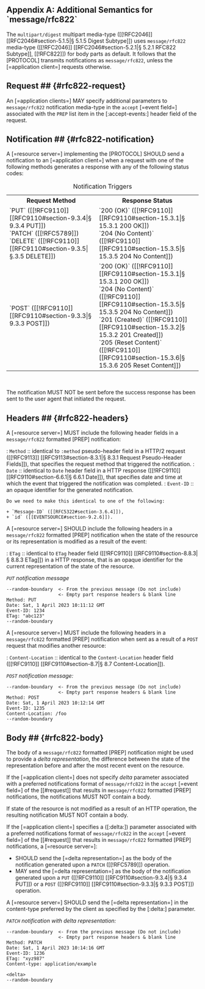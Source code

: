 <h2 id="rfc822-for-notifications">
  Appendix A: Additional Semantics for `message/rfc822`
</h2>

The `multipart/digest` multipart media-type ([[!RFC2046]] [[RFC2046#section-5.1.5|§ 5.1.5 Digest Subtype]]) uses `message/rfc822` media-type ([[!RFC2046]] [[RFC2046#section-5.2.1|§ 5.2.1 RFC822 Subtype]], [[!RFC822]]) for body parts as default. It follows that the [PROTOCOL] transmits notifications as `message/rfc822`, unless the [=application client=] requests otherwise.

## Request ## {#rfc822-request}

An [=application clients=] MAY specify additional parameters to `message/rfc822` notification media-type in the `accept` [=event field=] associated with the `PREP` list item in the [:accept-events:] header field of the request.

## Notification ## {#rfc822-notification}

A [=resource server=] implementing the [PROTOCOL] SHOULD send a notification to an [=application client=] when a request with one of the following methods generates a response with any of the following status codes:

<table class="numbered">
  <caption>Notification Triggers
  <tr>
    <th> Request Method
    <th> Response Status
  </tr>
  <tr>
    <td>
      `PUT` ([[!RFC9110]] [[RFC9110#section-9.3.4|§ 9.3.4 PUT]]) <br>
      `PATCH` ([[!RFC5789]]) <br>
      `DELETE` ([[!RFC9110]] [[RFC9110#section-9.3.5|§.3.5 DELETE]])
    </td>
    <td>
      `200 (OK)` ([[!RFC9110]] [[RFC9110#section-15.3.1|§ 15.3.1 200 OK]]) <br>
      `204 (No Content)` ([[!RFC9110]] [[RFC9110#section-15.3.5|§ 15.3.5 204 No Content]])
    </td>
  </tr>
  <tr>
    <td>
      `POST` ([[!RFC9110]] [[RFC9110#section-9.3.3|§ 9.3.3 POST]])
    </td>
    <td>
      `200 (OK)` ([[!RFC9110]] [[RFC9110#section-15.3.1|§ 15.3.1 200 OK]]) <br>
      `204 (No Content)` ([[!RFC9110]] [[RFC9110#section-15.3.5|§ 15.3.5 204 No Content]]) <br>
      `201 (Created)` ([[!RFC9110]] [[RFC9110#section-15.3.2|§ 15.3.2 201 Created]]) <br>
      `205 (Reset Content)` ([[!RFC9110]] [[RFC9110#section-15.3.6|§ 15.3.6 205 Reset Content]])
    </td>
  </tr>
</table>
<br>

The notification MUST NOT be sent before the success response has been sent to the user agent that initiated the request.

## Headers ## {#rfc822-headers}

A [=resource server=] MUST include the following header fields in a `message/rfc822` formatted [PREP] notification:

: `Method`
:: identical to `:method` pseudo-header field in a HTTP/2 request ([[!RFC9113]] [[RFC9113#section-8.3.1|§ 8.3.1 Request Pseudo-Header Fields]]), that specifies the request method that triggered the notification.
: `Date`
:: identical to `Date` header field in a HTTP response ([[!RFC9110]] [[RFC9110#section-6.6.1|§ 6.6.1 Date]]), that specifies date and time at which the event that triggered the notification was completed.
: `Event-ID`
:: an opaque identifier for the generated notification.

  <div class="issue">

    Do we need to make this identical to one of the following:

    + `Message-ID` ([[RFC5322#section-3.6.4]]),
    + `id` ([[EVENTSOURCE#section-9.2.6]]).

  </div>

A [=resource server=] SHOULD include the following headers in a `message/rfc822` formatted [PREP] notification when the state of the resource or its representation is modified as a result of the event:

: `ETag`
:: identical to `ETag` header field ([[!RFC9110]] [[RFC9110#section-8.8.3|§ 8.8.3 ETag]]) in a HTTP response, that is an opaque identifier for the current representation of the state of the resource.

<div class="example">

<cite>`PUT` notification message

```http
--random-boundary  <- From the previous message (Do not include)
                   <- Empty part response headers & blank line
Method: PUT
Date: Sat, 1 April 2023 10:11:12 GMT
Event-ID: 1234
ETag: "abc123"
--random-boundary
```

</div>

A [=resource server=] MUST include the following headers in a `message/rfc822` formatted [PREP] notification when sent as a result of a `POST` request that modifies another resource:

: `Content-Location`
:: identical to the `Content-Location` header field ([[!RFC9110]] [[RFC9110#section-8.7|§ 8.7 Content-Location]]).

<div class="example">

<cite>`POST` notification message:</cite>

```http
--random-boundary  <- From the previous message (Do not include)
                   <- Empty part response headers & blank line
Method: POST
Date: Sat, 1 April 2023 10:12:14 GMT
Event-ID: 1235
Content-Location: /foo
--random-boundary
```

</div>

## Body ## {#rfc822-body}

The body of a `message/rfc822` formatted [PREP] notification might be used to provide a <dfn>delta representation</dfn>, the difference between the state of the representation before and after the most recent event on the resource.

If the [=application client=] does not specify <dfn data-dfn-type="http-header">delta</dfn> parameter associated with a preferred notifications format of `message/rfc822` in the `accept` [=event field=] of the [[#request]] that results in `message/rfc822` formatted [PREP] notifications, the notifications MUST NOT contain a body.

If state of the resource is not modified as a result of an HTTP operation, the resulting notification MUST NOT contain a body.

If the [=application client=] specifies a ([:delta:]) parameter associated with a preferred notifications format of `message/rfc822` in the `accept` [=event field=] of the [[#request]] that results in `message/rfc822` formatted [PREP] notifications, a [=resource server=]:

+ SHOULD send the [=delta representation=] as the body of the notification generated upon a `PATCH` ([[!RFC5789]]) operation.
+ MAY send the [=delta representation=] as the body of the notification generated upon a `PUT` ([[!RFC9110]] [[RFC9110#section-9.3.4|§ 9.3.4 PUT]]) or a `POST` ([[!RFC9110]] [[RFC9110#section-9.3.3|§ 9.3.3 POST]]) operation.

A [=resource server=] SHOULD send the [=delta representation=] in the content-type preferred by the client as specified by the [:delta:] parameter.

<!--
  If a `delta` parameter is not set in the `content-type` event field for the [[#notifications-response]], [=resource servers=] MUST provide a `Content-Type` header in each notification.
-->

<div class="example">

<cite>`PATCH` notification with delta representation:</cite>

```http
--random-boundary  <- From the previous message (Do not include)
                   <- Empty part response headers & blank line
Method: PATCH
Date: Sat, 1 April 2023 10:14:16 GMT
Event-ID: 1236
ETag: "xyz987"
Content-type: application/example

<delta>
--random-boundary
```

</div>
